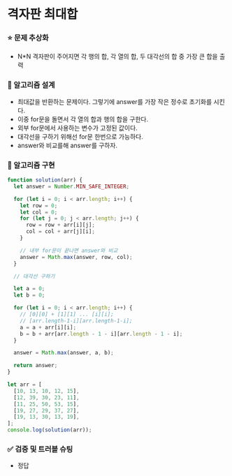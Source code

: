 # 격자판 최대합

### ⭐ 문제 추상화

- N\*N 격자판이 주어지면 각 행의 합, 각 열의 합, 두 대각선의 합 중 가장 큰 합을 출력

### 🔧 알고리즘 설계

- 최대값을 반환하는 문제이다. 그렇기에 answer를 가장 작은 정수로 초기화를 시킨다.
- 이중 for문을 돌면서 각 열의 합과 행의 합을 구한다.
- 외부 for문에서 사용하는 변수가 고정된 값이다.
- 대각선을 구하기 위해선 for문 한번으로 가능하다.
- answer와 비교를해 answer를 구하자.

### 🔨 알고리즘 구현

```js
function solution(arr) {
  let answer = Number.MIN_SAFE_INTEGER;

  for (let i = 0; i < arr.length; i++) {
    let row = 0;
    let col = 0;
    for (let j = 0; j < arr.length; j++) {
      row = row + arr[i][j];
      col = col + arr[j][i];
    }

    // 내부 for문이 끝나면 answer와 비교
    answer = Math.max(answer, row, col);
  }

  // 대각선 구하기

  let a = 0;
  let b = 0;

  for (let i = 0; i < arr.length; i++) {
    // [0][0] + [1][1] ... [i][i];
    // [arr.length-1-i][arr.length-1-i];
    a = a + arr[i][i];
    b = b + arr[arr.length - 1 - i][arr.length - 1 - i];
  }

  answer = Math.max(answer, a, b);

  return answer;
}

let arr = [
  [10, 13, 10, 12, 15],
  [12, 39, 30, 23, 11],
  [11, 25, 50, 53, 15],
  [19, 27, 29, 37, 27],
  [19, 13, 30, 13, 19],
];
console.log(solution(arr));
```

### ✅ 검증 및 트러블 슈팅

- 정답
